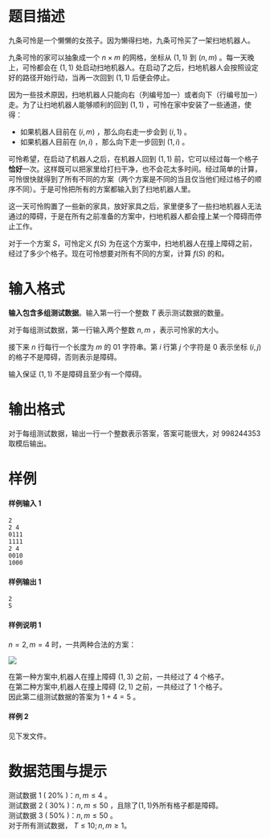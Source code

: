 
# 题目描述

九条可怜是一个懒懒的女孩子。因为懒得扫地，九条可怜买了一架扫地机器人。

九条可怜的家可以抽象成一个 $n \times m$ 的网格，坐标从 $(1,1)$ 到 $(n,m)$ 。每一天晚上，可怜都会在 $(1,1)$ 处启动扫地机器人。在启动了之后，扫地机器人会按照设定好的路径开始行动，当再一次回到 $(1,1)$ 后便会停止。

因为一些技术原因，扫地机器人只能向右（列编号加一）或者向下（行编号加一）走。为了让扫地机器人能够顺利的回到 $(1,1)$ ，可怜在家中安装了一些通道，使得：

* 如果机器人目前在 $(i,m)$ ，那么向右走一步会到 $(i,1)$ 。
* 如果机器人目前在 $(n,i)$ ，那么向下走一步回到 $(1,i)$ 。

可怜希望，在启动了机器人之后，在机器人回到 $(1,1)$ 前，它可以经过每一个格子**恰好**一次。这样既可以把家里给打扫干净，也不会花太多时间。经过简单的计算，可怜很快就得到了所有不同的方案（两个方案是不同的当且仅当他们经过格子的顺序不同）。于是可怜把所有的方案都输入到了扫地机器人里。

这一天可怜购置了一些新的家具，放好家具之后，家里便多了一些扫地机器人无法通过的障碍，于是在所有之前准备的方案中，扫地机器人都会撞上某一个障碍而停止工作。

对于一个方案 $S$，可怜定义 $f(S)$ 为在这个方案中，扫地机器人在撞上障碍之前，经过了多少个格子。现在可怜想要对所有不同的方案，计算 $f(S)$ 的和。

# 输入格式

**输入包含多组测试数据**。输入第一行一个整数 $T$ 表示测试数据的数量。

对于每组测试数据，第一行输入两个整数 $n,m$ ，表示可怜家的大小。

接下来 $n$ 行每行一个长度为 $m$ 的 01 字符串。第 $i$ 行第 $j$ 个字符是 $0$ 表示坐标 $(i,j)$ 的格子不是障碍，否则表示是障碍。

输入保证 $(1,1)$ 不是障碍且至少有一个障碍。

# 输出格式

对于每组测试数据，输出一行一个整数表示答案，答案可能很大，对 $998244353$ 取模后输出。


# 样例

#### 样例输入 1
```plain
2
2 4
0111
1111
2 4
0010
1000
```

#### 样例输出 1
```plain
2
5
```

#### 样例说明 1
 $n=2,m=4$ 时，一共两种合法的方案：

![](/source/loj/2550/img/aHR0cHM6Ly9pLmxvbGkubmV0LzIwMTgvMDUvMDUvNWFlZDE0YmRlNDU0OC5wbmc=.png)

在第一种方案中,机器人在撞上障碍 $(1,3)$ 之前，一共经过了 $4$ 个格子。  
在第二种方案中,机器人在撞上障碍 $(2,1)$ 之前，一共经过了 $1$ 个格子。  
因此第二组测试数据的答案为 $1 + 4 = 5$ 。

#### 样例 2
见下发文件。


# 数据范围与提示

测试数据 1 ( $20\%$ )：$n,m\le 4$ 。  
测试数据 2 ( $30\%$ )：$n,m\le 50$ ，且除了$(1,1)$外所有格子都是障碍。  
测试数据 3 ( $50\%$ )：$n,m\le 50$ 。  
对于所有测试数据， $T\le 10;n,m\ge 1$。


